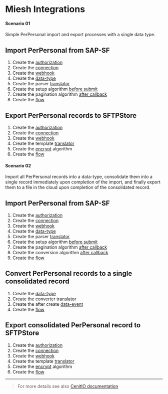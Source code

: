 # Miesh Integrations

<!-- tabs:start -->

#### **Scenario 01**

Simple PerPersonal import and export processes with a single data type.

## Import PerPersonal from SAP-SF

1. Create the [authorization](authorizations/sap-success-factors.md) 
2. Create the [connection](connections/sap-success-factors.md)
3. Create the [webhook](webhooks/sap-success-factors-get-perpersonal.md)
4. Create the [data-type](data-types/SAPSuccessFactors-PerPersonal.md)
5. Create the parser [translator](translators/parse_from_sapsf_api_response_to_sapsf_perpersonal.md)
6. Create the setup algorithm [before submit](algorithms/sapsf-setup_import_before_submit.md)
7. Create the pagination algorithm [after callback](algorithms/sapsf-setup_import_next_page_after_callback.md)
8. Create the [flow](flows/sapsf-do_import_from_sapsf_perpersonal.md)

## Export PerPersonal records to SFTPStore

1. Create the [authorization](authorizations/sftp-store.md) 
2. Create the [connection](connections/sftp-store.md)
3. Create the [webhook](webhooks/sftp-store-upload-file.md)
4. Create the template [translator](translators/parse_from_sapsf_perpersonal_to_sftpstore_uplaod_request.md)
5. Create the [encrypt](algorithms/miesh-encrypt.md) algorithm
6. Create the [flow](flows/sapsf-do_export_to_sftpstore_perpersonal.md)

#### **Scenario 02**

Import all PerPersonal records into a data-type, consolidate them into a single record immediately upon completion of the import, 
and finally export them to a file in the cloud upon completion of the consolidated record.

## Import PerPersonal from SAP-SF

1. Create the [authorization](authorizations/sap-success-factors.md) 
2. Create the [connection](connections/sap-success-factors.md)
3. Create the [webhook](webhooks/sap-success-factors-get-perpersonal.md)
4. Create the [data-type](data-types/SAPSuccessFactors-PerPersonal.md)
5. Create the parser [translator](translators/parse_from_sapsf_api_response_to_sapsf_perpersonal.md)
6. Create the setup algorithm [before submit](algorithms/sapsf-setup_import_before_submit.md)
7. Create the pagination algorithm [after callback](algorithms/sapsf-setup_import_next_page_after_callback.md)
8. Create the conversion algorithm [after callback](algorithms/sapsf-convert_import_perpersonal_after_callback.md)
9. Create the [flow](flows/sapsf-do_import_from_sapsf_perpersonal.md)

## Convert PerPersonal records to a single consolidated record

1. Create the [data-type](data-types/SFTPStore-PerPersonal.md)
2. Create the converter [translator](translators/parse_from_sapsf_perpersonal_to_sftpstore_uplaod_request.md)
2. Create the after create [data-event](observers/SFTPStore-PerPersonal-throw_after_creating.md)
3. Create the [flow](flows/sftpstore-do_convert_from_sapsf_perpersonal.md)

## Export consolidated PerPersonal record to SFTPStore

1. Create the [authorization](authorizations/sftp-store.md) 
2. Create the [connection](connections/sftp-store.md)
3. Create the [webhook](webhooks/sftp-store-upload-file.md)
4. Create the template [translator](translators/parse_from_sapsf_perpersonal_to_sftpstore_uplaod_request.md)
5. Create the [encrypt](algorithms/miesh-encrypt.md) algorithm
6. Create the [flow](flows/sftpstore-do_export_to_sftpstore_perpersonal.md)

<!-- tabs:end -->

<hr />

> For more details see also [CenitIO documentation](https://cenit-io.github.io/docs)